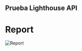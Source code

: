 ## Prueba Lighthouse API

# Report

![Report](https://user-images.githubusercontent.com/60331068/74698304-4ff6b280-51cb-11ea-8cc1-fed4984c9d1b.png) 
